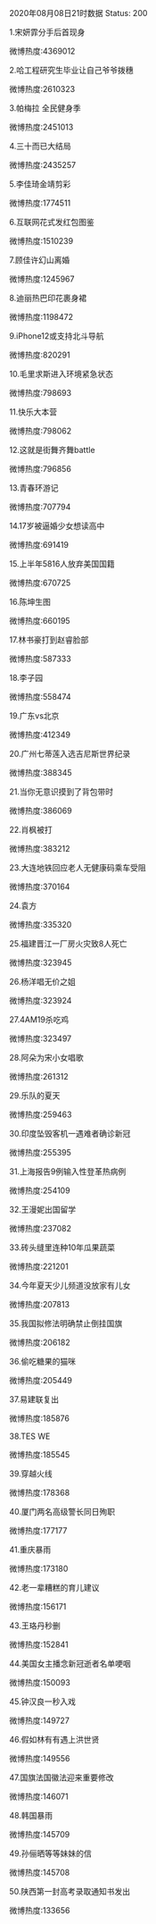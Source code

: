 2020年08月08日21时数据
Status: 200

1.宋妍霏分手后首现身

微博热度:4369012

2.哈工程研究生毕业让自己爷爷拨穗

微博热度:2610323

3.帕梅拉 全民健身季

微博热度:2451013

4.三十而已大结局

微博热度:2435257

5.李佳琦金靖剪彩

微博热度:1774511

6.互联网花式发红包图鉴

微博热度:1510239

7.顾佳许幻山离婚

微博热度:1245967

8.迪丽热巴印花裹身裙

微博热度:1198472

9.iPhone12或支持北斗导航

微博热度:820291

10.毛里求斯进入环境紧急状态

微博热度:798693

11.快乐大本营

微博热度:798062

12.这就是街舞齐舞battle

微博热度:796856

13.青春环游记

微博热度:707794

14.17岁被逼婚少女想读高中

微博热度:691419

15.上半年5816人放弃美国国籍

微博热度:670725

16.陈坤生图

微博热度:660195

17.林书豪打到赵睿脸部

微博热度:587333

18.李子园

微博热度:558474

19.广东vs北京

微博热度:412349

20.广州七蒂莲入选吉尼斯世界纪录

微博热度:388345

21.当你无意识摸到了背包带时

微博热度:386069

22.肖枫被打

微博热度:383212

23.大连地铁回应老人无健康码乘车受阻

微博热度:370164

24.袁方

微博热度:335320

25.福建晋江一厂房火灾致8人死亡

微博热度:323945

26.杨洋唱无价之姐

微博热度:323924

27.4AM19杀吃鸡

微博热度:323497

28.阿朵为宋小女唱歌

微博热度:261312

29.乐队的夏天

微博热度:259463

30.印度坠毁客机一遇难者确诊新冠

微博热度:255395

31.上海报告9例输入性登革热病例

微博热度:254109

32.王漫妮出国留学

微博热度:237082

33.砖头缝里连种10年瓜果蔬菜

微博热度:221201

34.今年夏天少儿频道没放家有儿女

微博热度:207813

35.我国拟修法明确禁止倒挂国旗

微博热度:206182

36.偷吃糖果的猫咪

微博热度:205449

37.易建联复出

微博热度:185876

38.TES WE

微博热度:185545

39.穿越火线

微博热度:178368

40.厦门两名高级警长同日殉职

微博热度:177177

41.重庆暴雨

微博热度:173180

42.老一辈糟糕的育儿建议

微博热度:156171

43.王珞丹秒删

微博热度:152841

44.美国女主播念新冠逝者名单哽咽

微博热度:150093

45.钟汉良一秒入戏

微博热度:149727

46.假如林有有遇上洪世贤

微博热度:149556

47.国旗法国徽法迎来重要修改

微博热度:146071

48.韩国暴雨

微博热度:145709

49.孙俪晒等等妹妹的信

微博热度:145708

50.陕西第一封高考录取通知书发出

微博热度:133656

